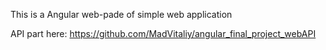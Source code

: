 This is a Angular web-pade of simple web application

API part here:
https://github.com/MadVitaliy/angular_final_project_webAPI
